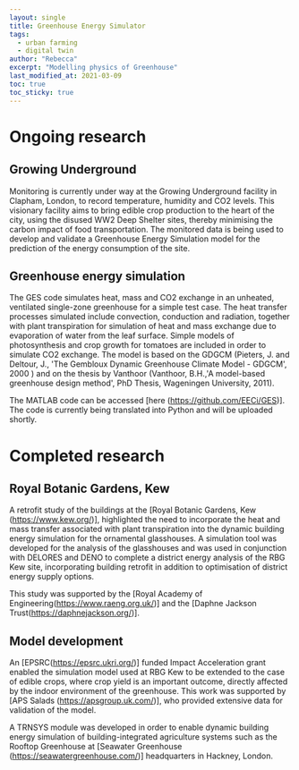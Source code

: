 ```yaml
---
layout: single
title: Greenhouse Energy Simulator
tags:
  - urban farming
  - digital twin
author: "Rebecca"
excerpt: "Modelling physics of Greenhouse"
last_modified_at: 2021-03-09
toc: true
toc_sticky: true
---
```


# Ongoing research

## Growing Underground

Monitoring is currently under way at the Growing Underground facility in Clapham, London, to record temperature, humidity and CO2 levels. This visionary facility aims to bring edible crop production to the heart of the city, using the disused WW2 Deep Shelter sites, thereby minimising the carbon impact of food transportation. The monitored data is being used to develop and validate a Greenhouse Energy Simulation model for the prediction of the energy consumption of the site.

## Greenhouse energy simulation

The GES code simulates heat, mass and CO2 exchange in an unheated, ventilated single-zone greenhouse for a simple test case. The heat transfer processes simulated include convection, conduction and radiation, together with plant transpiration for simulation of heat and mass exchange due to evaporation of water from the leaf surface. Simple models of photosynthesis and crop growth for tomatoes are included in order to simulate CO2 exchange. The model is based on the GDGCM (Pieters, J. and Deltour, J., 'The Gembloux Dynamic Greenhouse Climate Model - GDGCM', 2000 ) and on the thesis by Vanthoor (Vanthoor, B.H.,'A model-based greenhouse design method', PhD Thesis, Wageningen University, 2011).

The MATLAB code can be accessed [here (https://github.com/EECi/GES)].  The code is currently being translated into Python and will be uploaded shortly.

# Completed research

## Royal Botanic Gardens, Kew
A retrofit study of the buildings at the [Royal Botanic Gardens, Kew (https://www.kew.org/)], highlighted the need to incorporate the heat and mass transfer associated with plant transpiration into the dynamic building energy simulation for the ornamental glasshouses. A simulation tool was developed for the analysis of the glasshouses and was used in conjunction with DELORES and DENO to complete a district energy analysis of the RBG Kew site, incorporating building retrofit in addition to optimisation of district energy supply options.

This study was supported by the [Royal Academy of Engineering(https://www.raeng.org.uk/)] and the [Daphne Jackson Trust(https://daphnejackson.org/)]. 

## Model development
An [EPSRC(https://epsrc.ukri.org/)] funded Impact Acceleration grant enabled the simulation model used at RBG Kew to be extended to the case of edible crops, where crop yield is an important outcome, directly affected by the indoor environment of the greenhouse. This work was supported by [APS Salads (https://apsgroup.uk.com/)], who provided extensive data for validation of the model.

A TRNSYS module was developed in order to enable dynamic building energy simulation of building-integrated agriculture systems such as the Rooftop Greenhouse at [Seawater Greenhouse (https://seawatergreenhouse.com/)] headquarters in Hackney, London.
